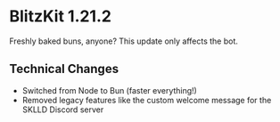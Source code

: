 # BlitzKit 1.21.2

Freshly baked buns, anyone? This update only affects the bot.

## Technical Changes

- Switched from Node to Bun (faster everything!)
- Removed legacy features like the custom welcome message for the SKLLD Discord server
